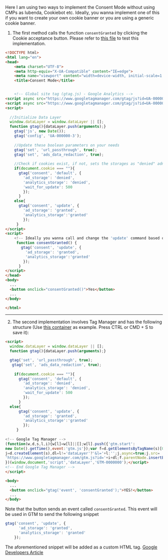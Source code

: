 Here I am using two ways to implement the Consent Mode without using CMPs as Iubenda, Cookiebot etc.
Ideally, you wanna implement one of this if you want to create your own cookie banner or you are using a generic cookie banner.

1. The first method calls the function <code>consentGranted</code> by clicking the Cookie acceptance button. 
Please refer to [this file](https://github.com/paolobtl/consentmode/blob/338673c9498658bf00d097b9afe15cc7dd69470b/consent.html) to test this implementation.
```html
<!DOCTYPE html>
<html lang="en">
<head>
    <meta charset="UTF-8">
    <meta http-equiv="X-UA-Compatible" content="IE=edge">
    <meta name="viewport" content="width=device-width, initial-scale=1.0">
    <title>Consent Mode</title>


    <!-- Global site tag (gtag.js) - Google Analytics -->
<script async src="https://www.googletagmanager.com/gtag/js?id=UA-00000-3"></script>
<script async src="https://www.googletagmanager.com/gtag/js?id=UA-00000-3"></script>
<script>
    
  //Initialize Data Layer
  window.dataLayer = window.dataLayer || [];
  function gtag(){dataLayer.push(arguments);}
    gtag('js', new Date());
    gtag('config', 'UA-000000-3');
    
    //Update these boolean parameters on your needs
    gtag('set', 'url_passthrough', true);
    gtag('set', 'ads_data_redaction', true);
    
    //Check if cookies exist, if not, sets the storages as "denied" adn calls the "default" command.
    if(document.cookie === ""){
      gtag('consent', 'default', {
        'ad_storage': 'denied',
        'analytics_storage': 'denied',
        'wait_for_update': 500
        });
      }
    else{
      gtag('consent', 'update', {
        'ad_storage': 'granted',
        'analytics_storage':'granted'
        });
     }
</script>
<script>
    <!-- Ideally you wanna call and change the 'update' command based on user's preferences . -->
     function consentGranted() {
       gtag('consent', 'update', {
         'ad_storage': 'granted',
         'analytics_storage':'granted'
        });
      }
</script>
</head>
<body>
  ...
  <button onclick="consentGranted()">Yes</button>
  ...
</body>

</html>
```
***
2. The second implementation involves Tag Manager and has the following structure (Use [this container](https://raw.githubusercontent.com/paolobtl/consentmode/main/GTM_consentMode.json) as example. Press CTRL or CMD + S to save it):
```html
<script>
  window.dataLayer = window.dataLayer || [];
  function gtag(){dataLayer.push(arguments);}

  gtag('set', 'url_passthrough', true);
   gtag('set', 'ads_data_redaction', true);
  
    if(document.cookie === ""){
      gtag('consent', 'default', {
        'ad_storage': 'denied',
        'analytics_storage': 'denied',
        'wait_for_update': 500
        });
      }
  else{
      gtag('consent', 'update', {
        'ad_storage': 'granted',
        'analytics_storage':'granted'
        });
     }
  
<!-- Google Tag Manager -->
(function(w,d,s,l,i){w[l]=w[l]||[];w[l].push({'gtm.start':
new Date().getTime(),event:'gtm.js'});var f=d.getElementsByTagName(s)[0],
j=d.createElement(s),dl=l!='dataLayer'?'&l='+l:'';j.async=true;j.src=
'https://www.googletagmanager.com/gtm.js?id='+i+dl;f.parentNode.insertBefore(j,f);
})(window,document,'script','dataLayer','GTM-0000000');</script>
<!-- End Google Tag Manager -->
</script>

<body>
  ...
  <button onclick="gtag('event', 'consentGranted');">YES!</button>
  ...
</body>
```

Note that the button sends an event called <code>consentGranted</code>. This event will be used in GTM to send the following snippet 

```js
gtag('consent', 'update', {
      'ad_storage': 'granted',
      'analytics_storage': 'granted'
    });
```

The aforementioned snippet will be added as a custom HTML tag.
[Google Developers Article](https://developers.google.com/gtagjs/devguide/consent)
